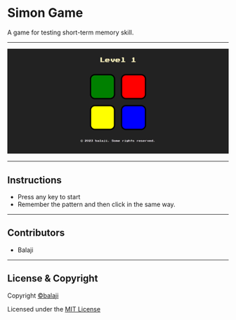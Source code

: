 # Simon Game
A game for testing short-term memory skill.

---

<p align="center">
<img src="images/simon.png">
</p>

---

## Instructions 
- Press any key to start
- Remember the pattern and then click in the same way.

--- 

## Contributors

- Balaji

---

## License & Copyright

Copyright [©balaji](https://github.com/balajirai)

Licensed under the [MIT License](LICENSE)
